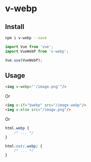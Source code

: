 # v-webp

## Install 

```bash
npm i v-webp --save
```

```js
import Vue from 'vue';
import VueWebP from 'v-webp';

Vue.use(VueWebP);
```

## Usage

```html
<img v-webp="'/image.png'"/>
```

Or

```html
<img v-if="$webp" src="/image.webp"/>
<img v-else src="/image.png"/>
```

Or

```css
html.webp {
    /* ... */
}

html:not(.webp) {
    /* ... */
}
```